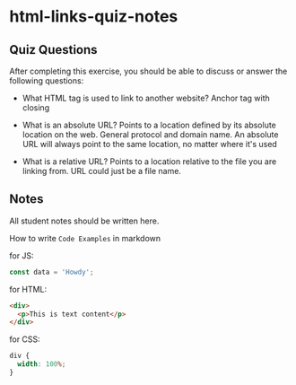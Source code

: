 # html-links-quiz-notes

## Quiz Questions

After completing this exercise, you should be able to discuss or answer the following questions:

- What HTML tag is used to link to another website?
  <a> Anchor tag with closing </a>

- What is an absolute URL?
  Points to a location defined by its absolute location on the web. General protocol and domain name. An absolute URL will always point to the same location, no matter where it's used

- What is a relative URL?
  Points to a location relative to the file you are linking from. URL could just be a file name.

## Notes

All student notes should be written here.

How to write `Code Examples` in markdown

for JS:

```javascript
const data = 'Howdy';
```

for HTML:

```html
<div>
  <p>This is text content</p>
</div>
```

for CSS:

```css
div {
  width: 100%;
}
```
